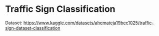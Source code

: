 # Traffic Sign Classification
Dataset: https://www.kaggle.com/datasets/ahemateja19bec1025/traffic-sign-dataset-classification
